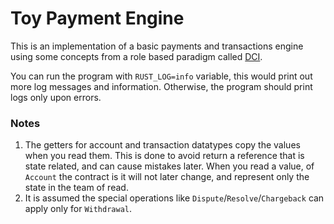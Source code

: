 # Toy Payment Engine

This is an implementation of a basic payments and transactions engine using some
concepts from a role based paradigm called [DCI](https://dci.github.io/).

You can run the program with `RUST_LOG=info` variable,
this would print out more log messages and information.
Otherwise, the program should print logs only upon errors.

### Notes
1. The getters for account and transaction datatypes copy the values when you read them.
   This is done to avoid return a reference that is state related, and can cause mistakes later.
   When you read a value, of `Account` the contract is it will not later change,
   and represent only the state in the team of read.
2. It is assumed the special operations
   like `Dispute`/`Resolve`/`Chargeback` can apply only for `Withdrawal`.
